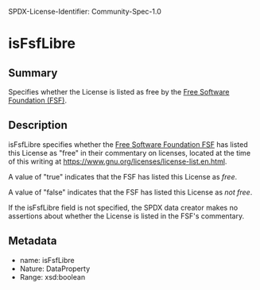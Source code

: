 SPDX-License-Identifier: Community-Spec-1.0

# isFsfLibre

## Summary

Specifies whether the License is listed as free by the
[Free Software Foundation (FSF)](https://fsf.org).

## Description

isFsfLibre specifies whether the [Free Software Foundation FSF](https://fsf.org)
has listed this License as "free" in their commentary on licenses, located at
the time of this writing at https://www.gnu.org/licenses/license-list.en.html.

A value of "true" indicates that the FSF has listed this License as _free_.

A value of "false" indicates that the FSF has listed this License as _not free_.

If the isFsfLibre field is not specified, the SPDX data creator makes no
assertions about whether the License is listed in the FSF's commentary.

## Metadata

- name: isFsfLibre
- Nature: DataProperty
- Range: xsd:boolean
